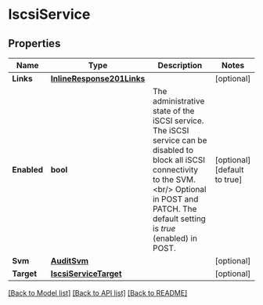 # IscsiService

## Properties

Name | Type | Description | Notes
------------ | ------------- | ------------- | -------------
**Links** | [**InlineResponse201Links**](inline_response_201__links.md) |  | [optional] 
**Enabled** | **bool** | The administrative state of the iSCSI service. The iSCSI service can be disabled to block all iSCSI connectivity to the SVM.&lt;br/&gt; Optional in POST and PATCH. The default setting is _true_ (enabled) in POST.  | [optional] [default to true]
**Svm** | [**AuditSvm**](audit_svm.md) |  | [optional] 
**Target** | [**IscsiServiceTarget**](iscsi_service_target.md) |  | [optional] 

[[Back to Model list]](../README.md#documentation-for-models) [[Back to API list]](../README.md#documentation-for-api-endpoints) [[Back to README]](../README.md)


